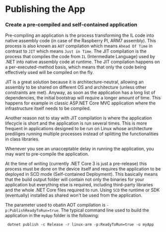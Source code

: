 # Publishing the App

### Create a pre-compiled and self-contained application 

Pre-compiling an application is the process transforming the IL code into native assembly code (in case of the Raspberry PI, ARM7 assembly). This process is also known as `AOT` compilation which means `Ahead Of Time` in contrast to `JIT` which means `Just in Time`. The JIT compilation is the process that compiles the code from `IL` (Intermediate Language) used by .NET into native assembly code at runtime. The JIT compilation happens on a per-executed-method basis, which means that only the code being effectively used will be compiled on the fly.

JIT is a great solution because it is architecture-neutral, allowing an assembly to be shared on different OS and architecture (unless other constraints are met). Anyway, as soon as the application has a long list of dependencies, the initial bootstrap will require a longer amount of time. This happens for example in classic ASP.NET Core MVC application where the infrastructure itself needs to be compiled.

Another reason not to stay with JIT compilation is where the application lifecycle is short and the application is run several times. This is more frequent in applications designed to be run on Linux whose architecture prediliges running multiple processes instead of splitting the functionalities in class libraries.

Whenever you see an unacceptable delay in running the application, you may want to pre-compile the application.

At the time of writing (currently .NET Core 3 is just a pre-release) this process must be done on the device itself and requires the application to be deployed in SCD mode (Self-contained Deployment). This basically means that the build output folder will contain not only the binaries for your application but everything else is required, including third-party libraries and the whole .NET Core files required to run. Using `SCD` the runtime or SDK (eventually) installed as shared won't be used from the application.

The parameter used to obatin AOT compilation is `-p:PublishReadyToRun=true`. The typical command line used to build the application in the `myApp` folder is the following:
```
 dotnet publish -c Release -r linux-arm -p:ReadyToRun=true -o myApp
```
